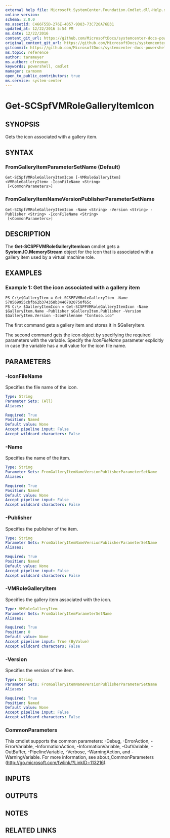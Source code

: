 ```yaml
---
external help file: Microsoft.SystemCenter.Foundation.Cmdlet.dll-Help.xml
online version: 
schema: 2.0.0
ms.assetid: C466F55D-276E-4057-9D83-73C720A76B31
updated_at: 12/22/2016 5:54 PM
ms.date: 12/22/2016
content_git_url: https://github.com/MicrosoftDocs/systemcenter-docs-powershell/blob/live/systemcenter-cmdlets/SystemCenter2016/ServiceProviderFoundation/vlatest/Get-SCSPFVMRoleGalleryItemIcon.md
original_content_git_url: https://github.com/MicrosoftDocs/systemcenter-docs-powershell/blob/live/systemcenter-cmdlets/SystemCenter2016/ServiceProviderFoundation/vlatest/Get-SCSPFVMRoleGalleryItemIcon.md
gitcommit: https://github.com/MicrosoftDocs/systemcenter-docs-powershell/blob/17c3a51bd892aad46c731d9f381f0704b4815004/systemcenter-cmdlets/SystemCenter2016/ServiceProviderFoundation/vlatest/Get-SCSPFVMRoleGalleryItemIcon.md
ms.topic: reference
author: tarameyer
ms.author: cfreeman
keywords: powershell, cmdlet
manager: carmonm
open_to_public_contributors: true
ms.service: system-center
---
```


# Get-SCSpfVMRoleGalleryItemIcon

## SYNOPSIS
Gets the icon associated with a gallery item.

## SYNTAX

### FromGalleryItemParameterSetName (Default)
```
Get-SCSpfVMRoleGalleryItemIcon [-VMRoleGalleryItem] <VMRoleGalleryItem> -IconFileName <String>
 [<CommonParameters>]
```

### FromGalleryItemNameVersionPublisherParameterSetName
```
Get-SCSpfVMRoleGalleryItemIcon -Name <String> -Version <String> -Publisher <String> -IconFileName <String>
 [<CommonParameters>]
```

## DESCRIPTION
The **Get-SCSPFVMRoleGalleryItemIcon** cmdlet gets a **System.IO.MemoryStream** object for the icon that is associated with a gallery item used by a virtual machine role.

## EXAMPLES

### Example 1: Get the icon associated with a gallery item
```
PS C:\>$GalleryItem = Get-SCSPFVMRoleGalleryItem -Name 570569955cbfb62b374358b34467020750f65c
PS C:\> $GalleryItemIcon = Get-SCSPFVMRoleGalleryItemIcon -Name $GalleryItem.Name -Publisher $GalleryItem.Publisher -Version $GalleryItem.Version -IconFilename "Contoso.ico"
```

The first command gets a gallery item and stores it in $GalleryItem.

The second command gets the icon object by specifying the required parameters with the variable.
Specify the *IconFileName* parameter explicitly in case the variable has a null value for the icon file name.

## PARAMETERS

### -IconFileName
Specifies the file name of the icon.

```yaml
Type: String
Parameter Sets: (All)
Aliases: 

Required: True
Position: Named
Default value: None
Accept pipeline input: False
Accept wildcard characters: False
```

### -Name
Specifies the name of the item.

```yaml
Type: String
Parameter Sets: FromGalleryItemNameVersionPublisherParameterSetName
Aliases: 

Required: True
Position: Named
Default value: None
Accept pipeline input: False
Accept wildcard characters: False
```

### -Publisher
Specifies the publisher of the item.

```yaml
Type: String
Parameter Sets: FromGalleryItemNameVersionPublisherParameterSetName
Aliases: 

Required: True
Position: Named
Default value: None
Accept pipeline input: False
Accept wildcard characters: False
```

### -VMRoleGalleryItem
Specifies the gallery item associated with the icon.

```yaml
Type: VMRoleGalleryItem
Parameter Sets: FromGalleryItemParameterSetName
Aliases: 

Required: True
Position: 0
Default value: None
Accept pipeline input: True (ByValue)
Accept wildcard characters: False
```

### -Version
Specifies the version of the item.

```yaml
Type: String
Parameter Sets: FromGalleryItemNameVersionPublisherParameterSetName
Aliases: 

Required: True
Position: Named
Default value: None
Accept pipeline input: False
Accept wildcard characters: False
```

### CommonParameters
This cmdlet supports the common parameters: -Debug, -ErrorAction, -ErrorVariable, -InformationAction, -InformationVariable, -OutVariable, -OutBuffer, -PipelineVariable, -Verbose, -WarningAction, and -WarningVariable. For more information, see about_CommonParameters (http://go.microsoft.com/fwlink/?LinkID=113216).

## INPUTS

## OUTPUTS

## NOTES

## RELATED LINKS

